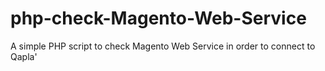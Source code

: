 # php-check-Magento-Web-Service
A simple PHP script to check Magento Web Service in order to connect to Qapla'
